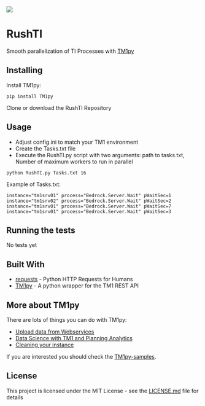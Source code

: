 <img src="https://s3-ap-southeast-2.amazonaws.com/downloads.cubewise.com/web_assets/CubewiseLogos/Final+logos_Rushti.png" />

# RushTI

Smooth parallelization of TI Processes with [TM1py](https://code.cubewise.com/tm1py-overview)

## Installing

Install TM1py:
```
pip install TM1py
```

Clone or download the RushTI Repository


## Usage

* Adjust config.ini to match your TM1 environment
* Create the Tasks.txt file
* Execute the RushTI.py script with two arguments: path to tasks.txt, Number of maximum workers to run in parallel

```
python RushTI.py Tasks.txt 16
```

Example of Tasks.txt:
```
instance="tm1srv01" process="Bedrock.Server.Wait" pWaitSec=1
instance="tm1srv02" process="Bedrock.Server.Wait" pWaitSec=2
instance="tm1srv01" process="Bedrock.Server.Wait" pWaitSec=7
instance="tm1srv01" process="Bedrock.Server.Wait" pWaitSec=3
```

## Running the tests

No tests yet


## Built With

* [requests](http://docs.python-requests.org/en/master/) - Python HTTP Requests for Humans
* [TM1py](https://github.com/cubewise-code/TM1py) - A python wrapper for the TM1 REST API

## More about TM1py
There are lots of things you can do with TM1py:
* [Upload data from Webservices](https://code.cubewise.com/tm1py-help-content/upload-exchange-rate-from-a-webservice)
* [Data Science with TM1 and Planning Analytics](https://code.cubewise.com/blog/data-science-with-tm1-planning-analytics)
* [Cleaning your instance](https://code.cubewise.com/tm1py-help-content/cleanup-your-tm1-application)

If you are interested you should check the [TM1py-samples](https://github.com/cubewise-code/TM1py-samples).


## License

This project is licensed under the MIT License - see the [LICENSE.md](LICENSE.md) file for details
